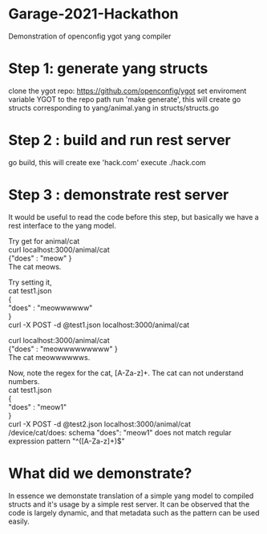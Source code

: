 # Garage-2021-Hackathon
Demonstration of openconfig ygot yang compiler

# Step 1: generate yang structs
clone the ygot repo: https://github.com/openconfig/ygot
set enviroment variable YGOT to the repo path
run 'make generate', this will create go structs corresponding to yang/animal.yang in structs/structs.go

# Step 2 : build and run rest server
go build, this will create exe 'hack.com'
execute ./hack.com

# Step 3 : demonstrate rest server
It would be useful to read the code before this step, but basically we have a rest interface to the yang model.  

Try get for animal/cat  
curl localhost:3000/animal/cat  
{"does" : "meow" }  
The cat meows.

Try setting it,  
cat test1.json  
{  
   "does" : "meowwwwww"  
}  
curl -X POST -d @test1.json localhost:3000/animal/cat  

curl localhost:3000/animal/cat  
{"does" : "meowwwwwwwww" }  
The cat meowwwwwws.  

Now, note the regex for the cat, [A-Za-z]+. The cat can not understand numbers.  
cat test1.json  
{  
   "does" : "meow1"  
}  
curl -X POST -d @test2.json localhost:3000/animal/cat  
/device/cat/does: schema "does": "meow1" does not match regular expression pattern "^([A-Za-z]+)$"  

# What did we demonstrate?
In essence we demonstate translation of a simple yang model to compiled structs and it's usage by a simple rest server. It can be observed that the code is largely dynamic, and that metadata such as the pattern can be used easily.

